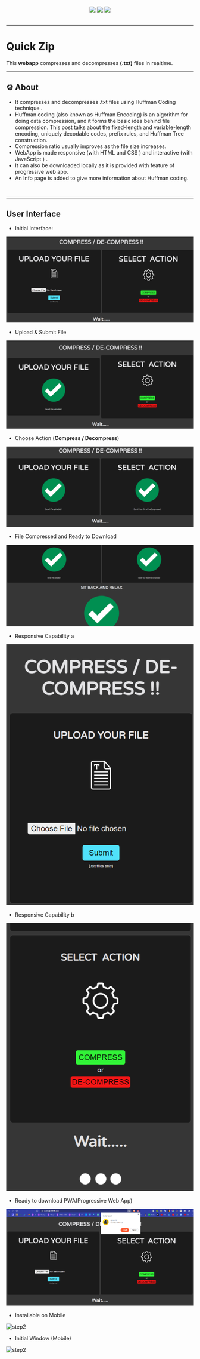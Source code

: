 <div align="center">
  <br/>
  <img src="https://img.shields.io/static/v1?label=Tool&message=File Compressor/Decompressor&color=violet&style=for-the-badge"/>
  <img src="https://img.shields.io/static/v1?label=version&message=1.0.0&color=orange&style=for-the-badge"/>
  <img src="https://img.shields.io/static/v1?label=status&message=working&color=success&style=for-the-badge"/>

</div>
<br>
<hr>
<h1> Quick Zip </h1>

This **webapp** compresses and decompresses **(.txt)** files in realtime.
</br>

<hr>

## ⚙ About

- It compresses and decompresses .txt files using Huffman Coding technique .
- Huffman coding (also known as Huffman Encoding) is an algorithm for doing data compression, and it forms the basic idea behind file compression. This post talks about the fixed-length and variable-length encoding, uniquely decodable codes, prefix rules, and Huffman Tree construction.
- Compression ratio usually improves as the file size increases.
- WebApp is made responsive (with HTML and CSS ) and interactive (with JavaScript ) .
- It can also be downloaded locally as it is provided with feature of progressive web app.
- An Info page is added to give more information about Huffman coding.

</br>
</hr>

<hr>

## User Interface

- Initial Interface:

![index](screenshots/1.png)

- Upload & Submit File

![step1](screenshots/2.png)

- Choose Action (**Compress / Decompress**)

![step2](screenshots/7.png)

- File Compressed and Ready to Download

![step3](screenshots/3.png)

- Responsive Capability a

![step2](screenshots/4.png)

- Responsive Capability b

![step2](screenshots/5.png)

- Ready to download PWA(Progressive Web App)

![step2](screenshots/9.png)

- Installable on Mobile

![step2](screenshots/10.png)

- Initial Window (Mobile)

![step2](screenshots/11.png)
